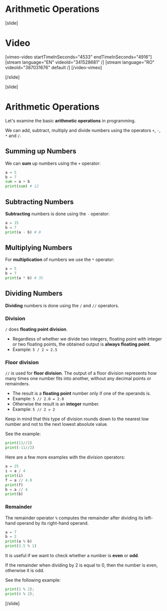 # Arithmetic Operations

[slide]
# Video

[vimeo-video startTimeInSeconds="4533" endTimeInSeconds="4916"]
[stream language="EN" videoId="341528681"  /]
[stream language="RO" videoId="387031676" default /]
[/video-vimeo]

[/slide]

[slide]
# Arithmetic Operations
Let's examine the basic **arithmetic operations** in programming. 

We can add, subtract, multiply and divide numbers using the operators `+`, `-`, `*` and `/`.

## Summing up Numbers
We can **sum** up numbers using the `+` operator:
```py live
a = 5
b = 7
sum = a + b
print(sum) # 12 
```

## Subtracting Numbers
**Subtracting** numbers is done using the `-` operator:
```py live
a = 15
b = 7
print(a - b) # 8
```

## Multiplying Numbers
For **multiplication** of numbers we use the `*` operator:
```py live
a = 5
b = 7
print(a * b) # 35
```

## Dividing Numbers
**Dividing** numbers is done using the `/` and `//` operators. 

### Division
`/` does **floating point division**.
* Regardless of whether we divide two integers, floating point with integer or two floating points, the obtained output is **always floating point**.
 * Example: `5 / 2 = 2.5`

### Floor division
`//` is used for **floor division**. 
The output of a floor division represents how many times one number fits into another, without any decimal points or remainders.

* The result is a **floating point** number only if one of the operands is.
 * Example: `5 // 2.0 = 2.0`
* Otherwise the result is an **integer** number.
 * Example: `5 // 2 = 2`

Keep in mind that this type of division rounds down to the nearest low number and not to the next lowest absolute value.

See the example:
```py live
print(11//2)
print(-11//2)
```

Here are a few more examples with the division operators:
```py live
a = 25
i = a / 4
print(i)
f = a // 4.0
print(f)
b = a // 4
print(b)
```

### Remainder
The remainder operator `%` computes the remainder after dividing its left-hand operand by its right-hand operand.
```py live
a = 7
b = 2
print(a % b)
print(3.5 % 1)
```
It is useful if we want to check whether a number is **even** or **odd**.

If the remainder when dividing by 2 is equal to 0, then the number is even, otherwise it is odd.

See the following example: 
```py live
print(3 % 2);
print(4 % 2);
```
[/slide]
